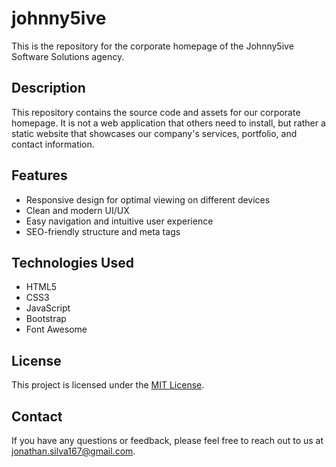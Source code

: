 # johnny5ive

This is the repository for the corporate homepage of the Johnny5ive Software Solutions agency.

## Description

This repository contains the source code and assets for our corporate homepage. It is not a web application that others need to install, but rather a static website that showcases our company's services, portfolio, and contact information.

## Features

- Responsive design for optimal viewing on different devices
- Clean and modern UI/UX
- Easy navigation and intuitive user experience
- SEO-friendly structure and meta tags

## Technologies Used

- HTML5
- CSS3
- JavaScript
- Bootstrap
- Font Awesome

## License

This project is licensed under the [MIT License](LICENSE).

## Contact

If you have any questions or feedback, please feel free to reach out to us at [jonathan.silva167@gmail.com](mailto:jonathan.silva167@gmail.com).
